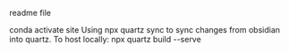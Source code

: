 readme file

conda activate site
Using npx quartz sync to sync changes from obsidian into quartz.
To host locally:  npx quartz build --serve
